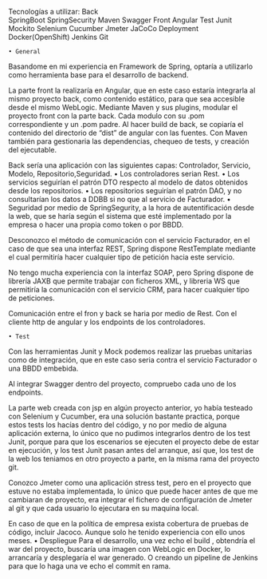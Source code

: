 Tecnologías a utilizar: 
	Back			
		SpringBoot
		SpringSecurity
		Maven
		Swagger
	Front
		Angular
	Test
		Junit
		Mockito
		Selenium
		Cucumber
		Jmeter
		JaCoCo
	Deployment
		Docker(OpenShift)
		Jenkins
	Git
    
    • General
Basandome en mi experiencia en Framework de Spring, optaría a utilizarlo como herramienta base para el desarrollo de backend. 

La parte front la realizaría en Angular, que en este caso estaría integrarla al mismo proyecto back, como contenido estático, para que sea accesible desde el mismo WebLogic.
Mediante Maven y sus plugins, modular el proyecto front con la parte back. Cada modulo con su .pom correspondiente y un .pom padre. Al hacer build de back, se copiaría el contenido del directorio de “dist” de angular con las fuentes.
Con Maven también para gestionaria las dependencias, chequeo de tests, y creación del ejecutable. 

Back sería una aplicación con las siguientes capas:  Controlador, Servicio, Modelo, Repositorio,Seguridad.
    • Los controladores serian Rest. 
    • Los servicios seguirían el patrón DTO respecto al modelo de datos obtenidos desde los repositorios. 
    • Los repositorios seguirían el patrón DAO, y no consultarían los datos a DDBB si no que al servicio de Facturador. 
    • Seguridad por medio de SpringSegurity, a la hora de autentificación desde la web, que se haría según el sistema que esté implementado por la empresa o hacer una propia como token o por BBDD. 

Desconozco el método de comunicación con el servicio Facturador, en el caso de que sea una interfaz REST, Spring dispone RestTemplate mediante el cual permitiría hacer cualquier tipo de petición hacia este servicio. 

No tengo mucha experiencia con la interfaz SOAP, pero Spring dispone de librería JAXB que permite trabajar con ficheros XML, y libreria WS que permitiría la comunicación con el servicio CRM, para hacer cualquier tipo de peticiones. 

Comunicación entre el fron y back se haria por medio de Rest. Con el cliente http de angular y los endpoints de los controladores. 

    • Test
Con las herramientas Junit y Mock podemos realizar las pruebas unitarias como de integración, que en este caso seria contra el servicio Facturador o una BBDD embebida. 

Al integrar  Swagger dentro del proyecto, compruebo cada uno de los endpoints. 

La parte web creada con jsp en algún proyecto anterior, yo había testeado con Selenium y Cucumber, era una solución bastante practica, porque estos tests los hacías dentro del código, y no por medio de alguna aplicación externa, lo único que no pudimos integrarlos dentro de los test Junit, porque para que los escenarios se ejecuten el proyecto debe de estar en ejecución, y los test Junit pasan antes del arranque, así que, los test de la web los teniamos en otro proyecto a parte, en la misma rama del proyecto git.

Conozco Jmeter como una aplicación stress test, pero en el proyecto que estuve no estaba implementada, lo único que puede hacer antes de que me cambiaran de proyecto, era integrar el fichero de configuración de Jmeter al git y que cada usuario lo ejecutara en su maquina local.   

En caso de que en la política de empresa exista cobertura de pruebas de código, incluir Jacoco. Aunque solo he tenido experiencia con ello unos meses.
    • Despliegue 
Para el desarrollo, una vez echo el build , obtendría el war del proyecto, buscaría una imagen con WebLogic en Docker, lo arrancaría y desplegaría el war generado. O creando un pipeline de Jenkins para que lo haga una ve echo el commit en rama.
